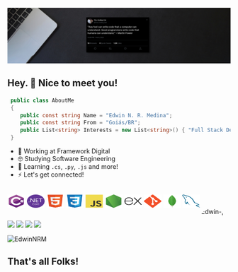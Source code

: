 ![](https://github.com/EdwinNRM/EdwinNRM/blob/main/Banner.png)
## Hey. 👋 Nice to meet you!

```csharp
 public class AboutMe
 {
 	public const string Name = "Edwin N. R. Medina";
	public const string From = "Goiás/BR";
	public List<string> Interests = new List<string>() { "Full Stack Development", "Pixel Art", "Gaming" };
 }
```

- 👷 Working at Framework Digital
- :nerd_face: Studying Software Engineering
- :genie: Learning `.cs`, `.py`, `.js` and more!
- ⚡ Let's get connected!


<div style="display: inline_block"><br>
  <img align="center" alt="Edwin-csharp" height="30" width="40" src="https://raw.githubusercontent.com/devicons/devicon/master/icons/csharp/csharp-original.svg">
  <img align="center" alt="Edwin-CSS" height="30" width="40" src="https://raw.githubusercontent.com/devicons/devicon/master/icons/dotnetcore/dotnetcore-original.svg">
  <img align="center" alt="Edwin-HTML" height="30" width="40" src="https://raw.githubusercontent.com/devicons/devicon/master/icons/html5/html5-original.svg">
  <img align="center" alt="Edwin-CSS" height="30" width="40" src="https://raw.githubusercontent.com/devicons/devicon/master/icons/css3/css3-original.svg">
  <img align="center" alt="Edwin-CSS" height="30" width="40" src="https://raw.githubusercontent.com/devicons/devicon/master/icons/javascript/javascript-original.svg">
  <img align="center" alt="Edwin-CSS" height="30" width="40" src="https://raw.githubusercontent.com/devicons/devicon/master/icons/nodejs/nodejs-original.svg">
  <img align="center" alt="Edwin-CSS" height="30" width="40" src="https://raw.githubusercontent.com/devicons/devicon/master/icons/express/express-original.svg">
  <img align="center" alt="Edwin-CSS" height="30" width="40" src="https://raw.githubusercontent.com/devicons/devicon/master/icons/git/git-original.svg">
  <img align="center" alt="Edwin-CSS" height="30" width="40" src="https://raw.githubusercontent.com/devicons/devicon/master/icons/mongodb/mongodb-original.svg">
  <img align="center" alt="Edwin-CSS" height="30" width="40" src="https://raw.githubusercontent.com/devicons/devicon/master/icons/mysql/mysql-original.svg">
  <img align="right" alt="Edwin-pic" height="150" style="border-radius: 50%;" src="https://cdn.discordapp.com/attachments/528746985231220737/1200287976031273070/file-mqpCeV3k3kku0T0DC1zi3jdJ.png?ex=65ea8c49&is=65d81749&hm=8d1bc01716255c821dcbe6c3b5834c044d98bd7827f02a3f5567a59e88275049&">
</div>

  ##
 
<div> 
  <a href="https://instagram.com/edwinnichollas" target="_blank"><img src="https://img.shields.io/badge/-Instagram-%23E4405F?style=for-the-badge&logo=instagram&logoColor=white" target="_blank"></a>
 <a href="https://discord.com/users/Edwinnrm#8133" target="_blank"><img src="https://img.shields.io/badge/Discord-7289DA?style=for-the-badge&logo=discord&logoColor=white" target="_blank"></a> 
  <a href = "mailto:edwinmedina@gmail.com"><img src="https://img.shields.io/badge/-Gmail-%23333?style=for-the-badge&logo=gmail&logoColor=white" target="_blank"></a>
  <a href="https://br.linkedin.com/in/edwinnrmedina" target="_blank"><img src="https://img.shields.io/badge/-LinkedIn-%230077B5?style=for-the-badge&logo=linkedin&logoColor=white" target="_blank"></a> 
  
  
</div>
<div align="left"> 
  <p> <img src="https://komarev.com/ghpvc/?username=EdwinNRM&label=Profile%20views&color=0e75b6&style=flat" alt="EdwinNRM"/> </p>
</div>

  ## That's all Folks!
